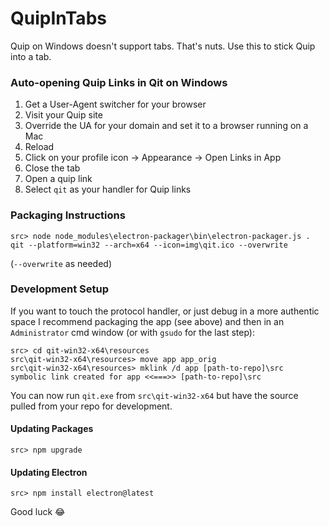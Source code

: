 # QuipInTabs
Quip on Windows doesn't support tabs. That's nuts. Use this to stick Quip into a tab.

### Auto-opening Quip Links in Qit on Windows

1. Get a User-Agent switcher for your browser
2. Visit your Quip site
3. Override the UA for your domain and set it to a browser running on a Mac
4. Reload
5. Click on your profile icon -> Appearance -> Open Links in App
6. Close the tab
7. Open a quip link
8. Select `qit` as your handler for Quip links

### Packaging Instructions

```
src> node node_modules\electron-packager\bin\electron-packager.js . qit --platform=win32 --arch=x64 --icon=img\qit.ico --overwrite
```

(`--overwrite` as needed)

### Development Setup

If you want to touch the protocol handler, or just debug in a more authentic space I recommend packaging the app (see above) and then in an `Administrator` cmd window (or with `gsudo` for the last step):

```
src> cd qit-win32-x64\resources
src\qit-win32-x64\resources> move app app_orig
src\qit-win32-x64\resources> mklink /d app [path-to-repo]\src
symbolic link created for app <<===>> [path-to-repo]\src
```

You can now run `qit.exe` from `src\qit-win32-x64` but have the source pulled from your repo for development.

#### Updating Packages

```
src> npm upgrade
```

#### Updating Electron

```
src> npm install electron@latest
```

Good luck 😂
